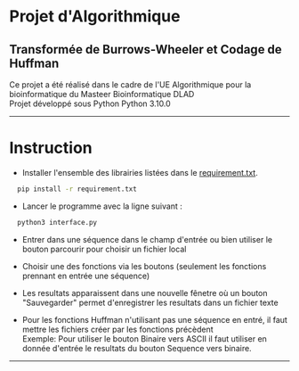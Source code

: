 # Projet d'Algorithmique
## Transformée de Burrows-Wheeler et Codage de Huffman

Ce projet a été réalisé dans le cadre de l'UE Algorithmique pour la bioinformatique du Masteer Bioinformatique DLAD  
Projet développé sous Python Python 3.10.0
<hr>

# Instruction
- Installer l'ensemble des librairies listées dans le [requirement.txt](requirements.txt).  
```bash
  pip install -r requirement.txt
```
- Lancer le programme avec la ligne suivant :

```bash
  python3 interface.py
```
- Entrer dans une séquence dans le champ d'entrée ou bien utiliser le bouton parcourir pour choisir un fichier local
- Choisir une des fonctions via les boutons (seulement les fonctions prennant en entrée une séquence)
- Les resultats apparaissent dans une nouvelle fênetre où un bouton "Sauvegarder" permet d'enregistrer les resultats dans un fichier texte

- Pour les fonctions Huffman n'utilisant pas une séquence en entré, il faut mettre les fichiers créer par les fonctions précèdent  
Exemple: Pour utiliser le bouton Binaire vers ASCII il faut utiliser en donnée d'entrée le resultats du bouton Sequence vers binaire.
<hr>
